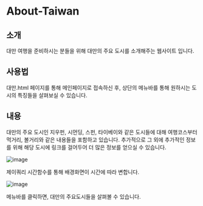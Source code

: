 # About-Taiwan


## 소개

대만 여행을 준비하시는 분들을 위해 대만의 주요 도시를 소개해주는 웹사이트 입니다.

## 사용법

대만.html 페이지를 통해 메인페이지로 접속하신 후, 상단의 메뉴바를 통해 원하시는 도시의 특징들을 살펴보실 수 있습니다.

## 내용

대만의 주요 도시인 지우펀, 시먼딩, 스펀, 타이베이와 같은 도시들에 대해 여행코스부터 먹거리, 볼거리와 같은 내용들을 포함하고 있습니다.
추가적으로 그 외에 추가적인 정보를 위해 해당 도시에 링크를 걸어두어 더 많은 정보를 얻으실 수 있습니다.

![image](https://user-images.githubusercontent.com/51408349/125721904-1aa3abc9-85e5-4f4e-9f0c-4ba00574ed2b.png)

제이쿼리 시간함수를 통해 배경화면이 시간에 따라 변합니다.

![image](https://user-images.githubusercontent.com/51408349/125722591-8537abf5-79ba-4cbd-a847-69b57d925684.png)

메뉴바를 클릭하면, 대만의 주요도시들을 살펴볼 수 있습니다.
